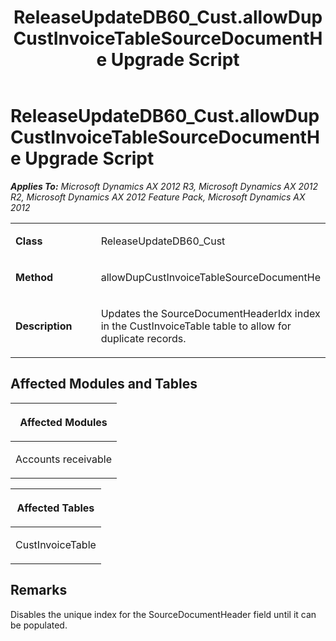 ﻿---
title: ReleaseUpdateDB60_Cust.allowDupCustInvoiceTableSourceDocumentHe Upgrade Script
TOCTitle: ReleaseUpdateDB60_Cust.allowDupCustInvoiceTableSourceDocumentHe Upgrade Script
ms:assetid: 4c855fa5-44ec-8e1c-494e-6e3b142e18e8
ms:mtpsurl: https://msdn.microsoft.com/en-us/library/JJ685412(v=AX.60)
ms:contentKeyID: 49708117
ms.date: 05/18/2015
mtps_version: v=AX.60
---

# ReleaseUpdateDB60\_Cust.allowDupCustInvoiceTableSourceDocumentHe Upgrade Script 


_**Applies To:** Microsoft Dynamics AX 2012 R3, Microsoft Dynamics AX 2012 R2, Microsoft Dynamics AX 2012 Feature Pack, Microsoft Dynamics AX 2012_

<table>
<colgroup>
<col style="width: 50%" />
<col style="width: 50%" />
</colgroup>
<tbody>
<tr class="odd">
<td><p><strong>Class</strong></p></td>
<td><p>ReleaseUpdateDB60_Cust</p></td>
</tr>
<tr class="even">
<td><p><strong>Method</strong></p></td>
<td><p>allowDupCustInvoiceTableSourceDocumentHe</p></td>
</tr>
<tr class="odd">
<td><p><strong>Description</strong></p></td>
<td><p>Updates the SourceDocumentHeaderIdx index in the CustInvoiceTable table to allow for duplicate records.</p></td>
</tr>
</tbody>
</table>


## Affected Modules and Tables

<table>
<colgroup>
<col style="width: 100%" />
</colgroup>
<thead>
<tr class="header">
<th><p>Affected Modules</p></th>
</tr>
</thead>
<tbody>
<tr class="odd">
<td><p>Accounts receivable</p></td>
</tr>
</tbody>
</table>


<table>
<colgroup>
<col style="width: 100%" />
</colgroup>
<thead>
<tr class="header">
<th><p>Affected Tables</p></th>
</tr>
</thead>
<tbody>
<tr class="odd">
<td><p>CustInvoiceTable</p></td>
</tr>
</tbody>
</table>


## Remarks

Disables the unique index for the SourceDocumentHeader field until it can be populated.

  


